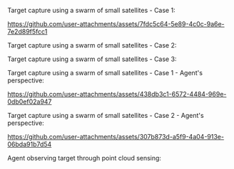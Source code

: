 Target capture using a swarm of small satellites - Case 1:

https://github.com/user-attachments/assets/7fdc5c64-5e89-4c0c-9a6e-7e2d89f5fcc1


Target capture using a swarm of small satellites - Case 2:

Target capture using a swarm of small satellites - Case 3:


Target capture using a swarm of small satellites - Case 1 - Agent's perspective:

https://github.com/user-attachments/assets/438db3c1-6572-4484-969e-0db0ef02a947

Target capture using a swarm of small satellites - Case 2 - Agent's perspective:

https://github.com/user-attachments/assets/307b873d-a5f9-4a04-913e-06bda91b7d54

Agent observing target through point cloud sensing:
